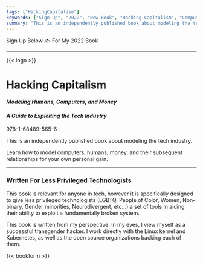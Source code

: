 ```yaml
---
tags: ["HackingCapitalism"]
keywords: ["Sign Up", "2022", "New Book", "Hacking Capitalism", "Computers", "Humans", "Money", "Exploiting", "Tech Industry"]
summary: "This is an independently published book about modeling the tech industry."
---
```


Sign Up Below ✍ For My 2022 Book

---

{{< logo >}}

# Hacking Capitalism

#### _Modeling Humans, Computers, and Money_
#### _A Guide to Exploiting the Tech Industry_

978-1-68489-565-6

This is an independently published book about modeling the tech industry.

Learn how to model computers, humans, money, and their subsequent relationships for your own personal gain.

---

### Written For Less Privileged Technologists

This book is relevant for anyone in tech, however it is specifically designed to give less privileged technologists (LGBTQ, People of Color, Women, Non-binary, Gender minorities, Neurodivergent, etc...) a set of tools in aiding their ability to exploit a fundamentally broken system.

This book is written from my perspective.
In my eyes, I view myself as a successful transgender hacker. 
I work directly with the Linux kernel and Kubernetes, as well as the open source organizations backing each of them.

{{< bookform >}}




